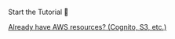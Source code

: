 <br />
<docs-internal-link-button href="~/start/getting-started/setup.md">
  <span slot="text">Start the Tutorial 🚀</span>
</docs-internal-link-button>

[Already have AWS resources? (Cognito, S3, etc.)](~/lib/project-setup/use-existing-resources.md)
